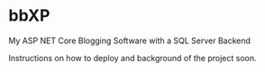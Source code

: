 # bbXP
My ASP NET Core Blogging Software with a SQL Server Backend

Instructions on how to deploy and background of the project soon.